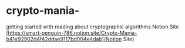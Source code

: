 # crypto-mania-
getting started with reading about cryptographic algorithms
Notion Site [https://smart-penguin-786.notion.site/Crypto-Mania-b41e92902d4f42ddae9117bd004e4dab](Notion Site)
